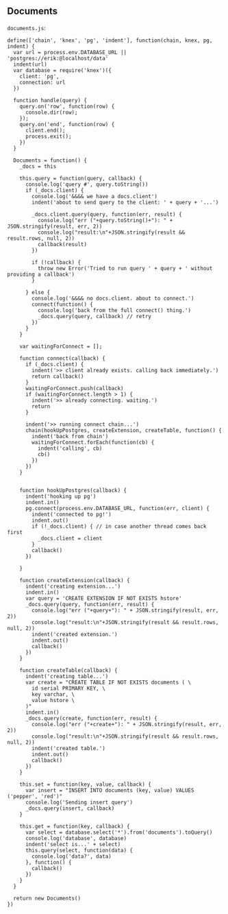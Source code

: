 Documents
---------

`documents.js`:

    define(['chain', 'knex', 'pg', 'indent'], function(chain, knex, pg, indent) {
      var url = process.env.DATABASE_URL || 'postgres://erik:@localhost/data'
      indent(url)
      var database = require('knex')({
        client: 'pg',
        connection: url
      })

      function handle(query) {
        query.on('row', function(row) {
          console.dir(row);
        });
        query.on('end', function(row) {
          client.end();
          process.exit();
        })
      }

      Documents = function() {
        _docs = this

        this.query = function(query, callback) {
          console.log('query #', query.toString())
          if (_docs.client) {
            console.log('&&&& we have a docs.client')
            indent('about to send query to the client: ' + query + '...')

            _docs.client.query(query, function(err, result) {
              console.log("err ("+query.toString()+"): " + JSON.stringify(result, err, 2))
              console.log("result:\n"+JSON.stringify(result && result.rows, null, 2))
              callback(result)
            })

            if (!callback) {
              throw new Error('Tried to run query ' + query + ' without providing a callback')
            }

          } else {
            console.log('&&&& no docs.client. about to connect.')
            connect(function() {
              console.log('back from the full connect() thing.')
              _docs.query(query, callback) // retry
            })
          }
        }

        var waitingForConnect = [];

        function connect(callback) {
          if (_docs.client) {
            indent('>> client already exists. calling back immediately.')
            return callback() 
          }
          waitingForConnect.push(callback)
          if (waitingForConnect.length > 1) { 
            indent('>> already connecting. waiting.')
            return 
          }

          indent('>> running connect chain...')
          chain(hookUpPostgres, createExtension, createTable, function() {
            indent('back from chain')
            waitingForConnect.forEach(function(cb) {
              indent('calling', cb)
              cb()
            })
          })
        }


        function hookUpPostgres(callback) {
          indent('hooking up pg')
          indent.in()
          pg.connect(process.env.DATABASE_URL, function(err, client) {
            indent('connected to pg!')
            indent.out()
            if (!_docs.client) { // in case another thread comes back first
              _docs.client = client
            }
            callback()
          })            

        }

        function createExtension(callback) {
          indent('creating extension...')
          indent.in()
          var query = 'CREATE EXTENSION IF NOT EXISTS hstore'
          _docs.query(query, function(err, result) {
            console.log("err ("+query+"): " + JSON.stringify(result, err, 2))
            console.log("result:\n"+JSON.stringify(result && result.rows, null, 2))
            indent('created extension.')
            indent.out()
            callback()
          })
        }

        function createTable(callback) {
          indent('creating table...')
          var create = "CREATE TABLE IF NOT EXISTS documents ( \
            id serial PRIMARY KEY, \
            key varchar, \
            value hstore \
          )"
          indent.in()
          _docs.query(create, function(err, result) {
            console.log("err ("+create+"): " + JSON.stringify(result, err, 2))
            console.log("result:\n"+JSON.stringify(result && result.rows, null, 2))
            indent('created table.')
            indent.out()
            callback()
          })
        }

        this.set = function(key, value, callback) {
          var insert = "INSERT INTO documents (key, value) VALUES ('pepper', 'red')"
          console.log('Sending insert query')
          _docs.query(insert, callback)
        }

        this.get = function(key, callback) {
          var select = database.select('*').from('documents').toQuery()
          console.log('database', database)
          indent('select is...' + select)
          this.query(select, function(data) {
            console.log('data?', data)
          }, function() {
            callback()
          })
        }
      }

      return new Documents()
    })

